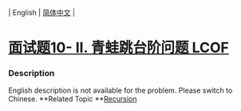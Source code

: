 | English | [简体中文](README.md) |

# [面试题10- II. 青蛙跳台阶问题  LCOF](https://leetcode-cn.com/problems/qing-wa-tiao-tai-jie-wen-ti-lcof)
 ### Description
English description is not available for the problem. Please switch to Chinese.
**Related Topic	**[Recursion](https://leetcode-cn.com/tag/recursion) 